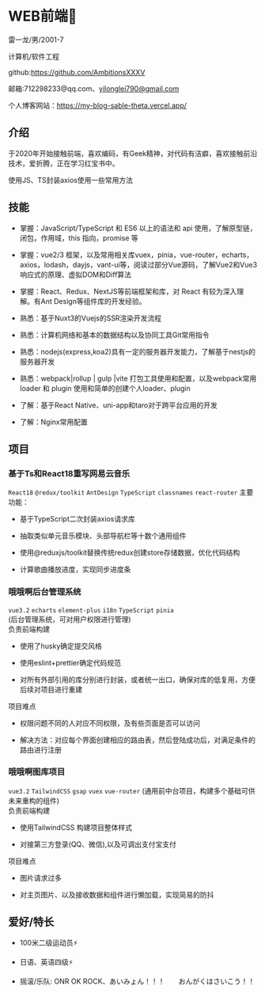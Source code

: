 # WEB前端👋

雷一龙/男/2001-7

计算机/软件工程

github:https://github.com/AmbitionsXXXV

邮箱:712298233\@qq.com、yilonglei790@gmail.com

个人博客网站：https://my-blog-sable-theta.vercel.app/

## 介绍

于2020年开始接触前端，喜欢编码，有Geek精神，对代码有洁癖，喜欢接触前沿技术，爱折腾，正在学习红宝书中。

使用JS、TS封装axios使用一些常用方法

## 技能

*   掌握：JavaScript/TypeScript 和 ES6 以上的语法和 api 使用，了解原型链，闭包，作用域，this 指向，promise 等

*   掌握：vue2/3 框架，以及常用相关库vuex，pinia，vue-router，echarts，axios，lodash，dayjs，vant-ui等，阅读过部分Vue源码，了解Vue2和Vue3响应式的原理、虚拟DOM和Diff算法

*   掌握：React、Redux、NextJS等前端框架和库，对 React 有较为深入理解。有Ant Design等组件库的开发经验。 

*   熟悉：基于Nuxt3的Vuejs的SSR渲染开发流程   

*   熟悉：计算机网络和基本的数据结构以及协同工具Git常用指令
   
*   熟悉：nodejs(express,koa2)具有一定的服务器开发能力，了解基于nestjs的服务器开发

*   熟悉：webpack|rollup | gulp |vite 打包工具使用和配置，以及webpack常用 loader 和 plugin 使用和简单的创建个人loader、plugin

*   了解：基于React Native、uni-app和taro对于跨平台应用的开发

*   了解：Nginx常用配置

##  项目
### 基于Ts和React18重写网易云音乐
`React18` `@redux/toolkit` `AntDesign` `TypeScript` `classnames` `react-router`
主要功能：
* 基于TypeScript二次封装axios请求库

* 抽取类似单元音乐模块、头部导航栏等十数个通用组件

* 使用@reduxjs/toolkit替换传统redux创建store存储数据，优化代码结构

* 计算歌曲播放进度，实现同步进度条

### 哦哦啊后台管理系统
`vue3.2` `echarts` `element-plus` `i18n` `TypeScript` `pinia`   
(后台管理系统，可对用户权限进行管理)  
负责前端构建
*  使用了husky确定提交风格

*  使用eslint+prettier确定代码规范

*  对所有外部引用的库分别进行封装，或者统一出口，确保对库的低复用，方便后续对项目进行重建

项目难点
*  权限问题不同的人对应不同权限，及有些页面是否可以访问

*  解决方法：对应每个界面创建相应的路由表，然后登陆成功后，对满足条件的路由进行注册

###  哦哦啊图库项目
`vue3.2` `TailwindCSS` `gsap` `vuex`  `vue-router`
(通用前中台项目，构建多个基础可供未来重构的组件)  
负责前端构建
*  使用TailwindCSS 构建项目整体样式

*  对接第三方登录(QQ、微信),以及可调出支付宝支付

项目难点
*  图片请求过多

*  对主页图片、以及接收数据和组件进行懒加载，实现简易的防抖

## 爱好/特长

*   100米二级运动员⚡

*   日语、英语四级⚡

*   摇滚/乐队: ONR OK ROCK、あいみょん！！！　　おんがくはさいこう！！

<!--
**AmbitionsXXXV/AmbitionsXXXV** is a ✨ _special_ ✨ repository because its `README.md` (this file) appears on your GitHub profile.

Here are some ideas to get you started:

- 🔭 I’m currently working on ...
- 🌱 I’m currently learning ...
- 👯 I’m looking to collaborate on ...
- 🤔 I’m looking for help with ...
- 💬 Ask me about ...
- 📫 How to reach me: ...
- 😄 Pronouns: ...
- ⚡ Fun fact: ...
-->
